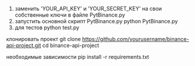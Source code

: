 1. заменить 'YOUR_API_KEY' и 'YOUR_SECRET_KEY' на свои собственные ключи в файле PytBinance.py
2. запустить основной скрипт PytBinance.py       python PytBinance.py
3. для тестов python test.py



клонировать проект git clone https://github.com/yourusername/binance-api-project.git
cd binance-api-project


необходимые зависимости    pip install -r requirements.txt
